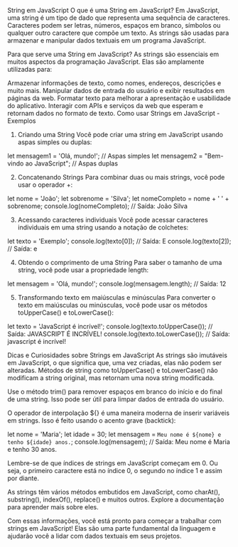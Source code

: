 String em JavaScript
O que é uma String em JavaScript?
Em JavaScript, uma string é um tipo de dado que representa uma sequência de caracteres. Caracteres podem ser letras, números, espaços em branco, símbolos ou qualquer outro caractere que compõe um texto. As strings são usadas para armazenar e manipular dados textuais em um programa JavaScript.

Para que serve uma String em JavaScript?
As strings são essenciais em muitos aspectos da programação JavaScript. Elas são amplamente utilizadas para:

Armazenar informações de texto, como nomes, endereços, descrições e muito mais.
Manipular dados de entrada do usuário e exibir resultados em páginas da web.
Formatar texto para melhorar a apresentação e usabilidade do aplicativo.
Interagir com APIs e serviços da web que esperam e retornam dados no formato de texto.
Como usar Strings em JavaScript - Exemplos
1. Criando uma String
Você pode criar uma string em JavaScript usando aspas simples ou duplas:

let mensagem1 = 'Olá, mundo!'; // Aspas simples
let mensagem2 = "Bem-vindo ao JavaScript"; // Aspas duplas

2. Concatenando Strings
Para combinar duas ou mais strings, você pode usar o operador +:

let nome = 'João';
let sobrenome = 'Silva';
let nomeCompleto = nome + ' ' + sobrenome;
console.log(nomeCompleto); // Saída: João Silva

3. Acessando caracteres individuais
Você pode acessar caracteres individuais em uma string usando a notação de colchetes:

let texto = 'Exemplo';
console.log(texto[0]); // Saída: E
console.log(texto[2]); // Saída: e

4. Obtendo o comprimento de uma String
Para saber o tamanho de uma string, você pode usar a propriedade length:

let mensagem = 'Olá, mundo!';
console.log(mensagem.length); // Saída: 12

5. Transformando texto em maiúsculas e minúsculas
Para converter o texto em maiúsculas ou minúsculas, você pode usar os métodos toUpperCase() e toLowerCase():

let texto = 'JavaScript é incrível!';
console.log(texto.toUpperCase()); // Saída: JAVASCRIPT É INCRÍVEL!
console.log(texto.toLowerCase()); // Saída: javascript é incrível!

Dicas e Curiosidades sobre Strings em JavaScript
As strings são imutáveis em JavaScript, o que significa que, uma vez criadas, elas não podem ser alteradas. Métodos de string como toUpperCase() e toLowerCase() não modificam a string original, mas retornam uma nova string modificada.

Use o método trim() para remover espaços em branco do início e do final de uma string. Isso pode ser útil para limpar dados de entrada do usuário.

O operador de interpolação ${} é uma maneira moderna de inserir variáveis em strings. Isso é feito usando o acento grave (backtick):

let nome = 'Maria';
let idade = 30;
let mensagem = `Meu nome é ${nome} e tenho ${idade} anos.`;
console.log(mensagem); // Saída: Meu nome é Maria e tenho 30 anos.

Lembre-se de que índices de strings em JavaScript começam em 0. Ou seja, o primeiro caractere está no índice 0, o segundo no índice 1 e assim por diante.

As strings têm vários métodos embutidos em JavaScript, como charAt(), substring(), indexOf(), replace() e muitos outros. Explore a documentação para aprender mais sobre eles.

Com essas informações, você está pronto para começar a trabalhar com strings em JavaScript! Elas são uma parte fundamental da linguagem e ajudarão você a lidar com dados textuais em seus projetos.




